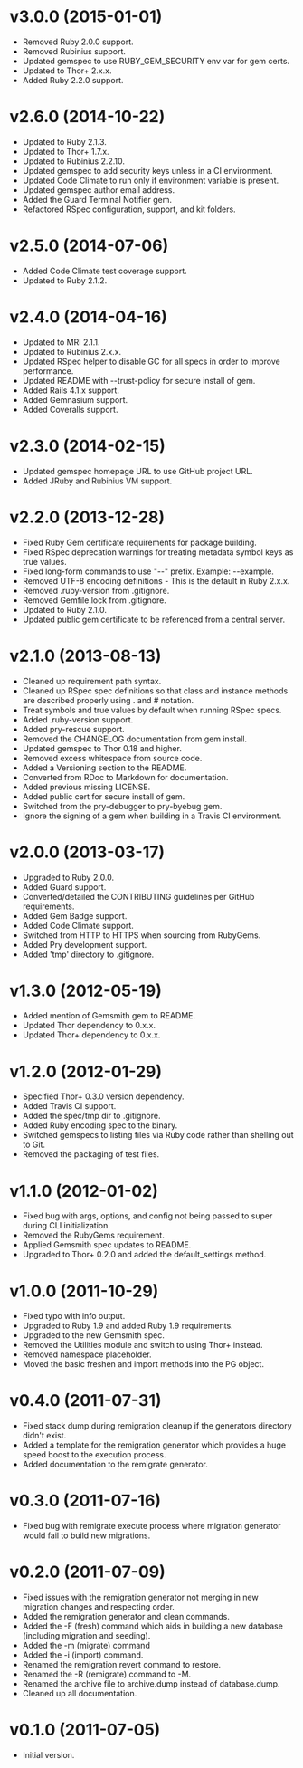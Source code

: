 # v3.0.0 (2015-01-01)

- Removed Ruby 2.0.0 support.
- Removed Rubinius support.
- Updated gemspec to use RUBY_GEM_SECURITY env var for gem certs.
- Updated to Thor+ 2.x.x.
- Added Ruby 2.2.0 support.

# v2.6.0 (2014-10-22)

- Updated to Ruby 2.1.3.
- Updated to Thor+ 1.7.x.
- Updated to Rubinius 2.2.10.
- Updated gemspec to add security keys unless in a CI environment.
- Updated Code Climate to run only if environment variable is present.
- Updated gemspec author email address.
- Added the Guard Terminal Notifier gem.
- Refactored RSpec configuration, support, and kit folders.

# v2.5.0 (2014-07-06)

- Added Code Climate test coverage support.
- Updated to Ruby 2.1.2.

# v2.4.0 (2014-04-16)

- Updated to MRI 2.1.1.
- Updated to Rubinius 2.x.x.
- Updated RSpec helper to disable GC for all specs in order to improve performance.
- Updated README with --trust-policy for secure install of gem.
- Added Rails 4.1.x support.
- Added Gemnasium support.
- Added Coveralls support.

# v2.3.0 (2014-02-15)

- Updated gemspec homepage URL to use GitHub project URL.
- Added JRuby and Rubinius VM support.

# v2.2.0 (2013-12-28)

- Fixed Ruby Gem certificate requirements for package building.
- Fixed RSpec deprecation warnings for treating metadata symbol keys as true values.
- Fixed long-form commands to use "--" prefix. Example: --example.
- Removed UTF-8 encoding definitions - This is the default in Ruby 2.x.x.
- Removed .ruby-version from .gitignore.
- Removed Gemfile.lock from .gitignore.
- Updated to Ruby 2.1.0.
- Updated public gem certificate to be referenced from a central server.

# v2.1.0 (2013-08-13)

- Cleaned up requirement path syntax.
- Cleaned up RSpec spec definitions so that class and instance methods are described properly using . and # notation.
- Treat symbols and true values by default when running RSpec specs.
- Added .ruby-version support.
- Added pry-rescue support.
- Removed the CHANGELOG documentation from gem install.
- Updated gemspec to Thor 0.18 and higher.
- Removed excess whitespace from source code.
- Added a Versioning section to the README.
- Converted from RDoc to Markdown for documentation.
- Added previous missing LICENSE.
- Added public cert for secure install of gem.
- Switched from the pry-debugger to pry-byebug gem.
- Ignore the signing of a gem when building in a Travis CI environment.

# v2.0.0 (2013-03-17)

- Upgraded to Ruby 2.0.0.
- Added Guard support.
- Converted/detailed the CONTRIBUTING guidelines per GitHub requirements.
- Added Gem Badge support.
- Added Code Climate support.
- Switched from HTTP to HTTPS when sourcing from RubyGems.
- Added Pry development support.
- Added 'tmp' directory to .gitignore.

# v1.3.0 (2012-05-19)

- Added mention of Gemsmith gem to README.
- Updated Thor dependency to 0.x.x.
- Updated Thor+ dependency to 0.x.x.

# v1.2.0 (2012-01-29)

- Specified Thor+ 0.3.0 version dependency.
- Added Travis CI support.
- Added the spec/tmp dir to .gitignore.
- Added Ruby encoding spec to the binary.
- Switched gemspecs to listing files via Ruby code rather than shelling out to Git.
- Removed the packaging of test files.

# v1.1.0 (2012-01-02)

- Fixed bug with args, options, and config not being passed to super during CLI initialization.
- Removed the RubyGems requirement.
- Applied Gemsmith spec updates to README.
- Upgraded to Thor+ 0.2.0 and added the default_settings method.

# v1.0.0 (2011-10-29)

- Fixed typo with info output.
- Upgraded to Ruby 1.9 and added Ruby 1.9 requirements.
- Upgraded to the new Gemsmith spec.
- Removed the Utilities module and switch to using Thor+ instead.
- Removed namespace placeholder.
- Moved the basic freshen and import methods into the PG object.

# v0.4.0 (2011-07-31)

- Fixed stack dump during remigration cleanup if the generators directory didn't exist.
- Added a template for the remigration generator which provides a huge speed boost to the execution process.
- Added documentation to the remigrate generator.

# v0.3.0 (2011-07-16)

- Fixed bug with remigrate execute process where migration generator would fail to build new migrations.

# v0.2.0 (2011-07-09)

- Fixed issues with the remigration generator not merging in new migration changes and respecting order.
- Added the remigration generator and clean commands.
- Added the -F (fresh) command which aids in building a new database (including migration and seeding).
- Added the -m (migrate) command
- Added the -i (import) command.
- Renamed the remigration revert command to restore.
- Renamed the -R (remigrate) command to -M.
- Renamed the archive file to archive.dump instead of database.dump.
- Cleaned up all documentation.

# v0.1.0 (2011-07-05)

- Initial version.
